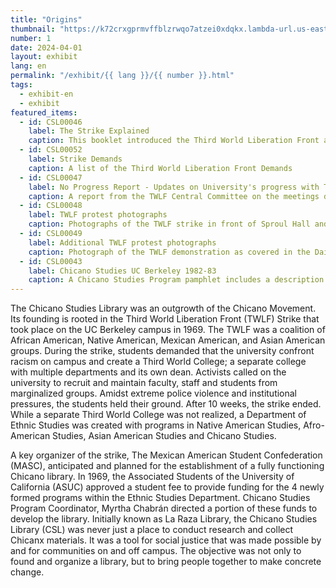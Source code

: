 ```yaml
---
title: "Origins"
thumbnail: "https://k72crxgprmvffblzrwqo7atzei0xdqkx.lambda-url.us-east-1.on.aws/iiif/2/bibliopolitica_CSL00049_CSL00049_003/full/800,/0/default.jpg"
number: 1
date: 2024-04-01
layout: exhibit
lang: en
permalink: "/exhibit/{{ lang }}/{{ number }}.html"
tags: 
  - exhibit-en
  - exhibit
featured_items:
  - id: CSL00046
    label: The Strike Explained
    caption: This booklet introduced the Third World Liberation Front and the demands and tactics of the Third World Liberation Front Strike
  - id: CSL00052
    label: Strike Demands
    caption: A list of the Third World Liberation Front Demands
  - id: CSL00047
    label: No Progress Report - Updates on University's progress with TWLF
    caption: A report from the TWLF Central Committee on the meetings detailing the lack of progress with university officials
  - id: CSL00048
    label: TWLF protest photographs
    caption: Photographs of the TWLF strike in front of Sproul Hall and at the entrance to Sather Gate
  - id: CSL00049
    label: Additional TWLF protest photographs
    caption: Photograph of the TWLF demonstration as covered in the Daily Cal campus newspaper, photos of the confrontation with police, and a photo of a demonstration on Bancroft Avenue, a street that borders the entrance to the University
  - id: CSL00043
    label: Chicano Studies UC Berkeley 1982-83
    caption: A Chicano Studies Program pamphlet includes a description of the Chicano Studies Library
---
```


The Chicano Studies Library was an outgrowth of the Chicano Movement. Its founding is rooted in the Third World Liberation Front (TWLF) Strike that took place on the UC Berkeley campus in 1969. The TWLF was a coalition of African American, Native American, Mexican American, and Asian American groups. During the strike, students demanded that the university confront racism on campus and create a Third World College; a separate college with multiple departments and its own dean. Activists called on the university to recruit and maintain faculty, staff and students from marginalized groups. Amidst extreme police violence and institutional pressures, the students held their ground. After 10 weeks, the strike ended. While a separate Third World College was not realized, a Department of Ethnic Studies was created with programs in Native American Studies, Afro-American Studies, Asian American Studies and Chicano Studies.

A key organizer of the strike, The Mexican American Student Confederation (MASC), anticipated and planned for the establishment of a fully functioning Chicano library. In 1969, the Associated Students of the University of California (ASUC) approved a student fee to provide funding for the 4 newly formed programs within the Ethnic Studies Department. Chicano Studies Program Coordinator, Myrtha Chabrán directed a portion of these funds to develop the library. Initially known as La Raza Library, the Chicano Studies Library (CSL) was never just a place to conduct research and collect Chicanx materials. It was a tool for social justice that was made possible by and for communities on and off campus. The objective was not only to found and organize a library, but to bring people together to make concrete change. 

